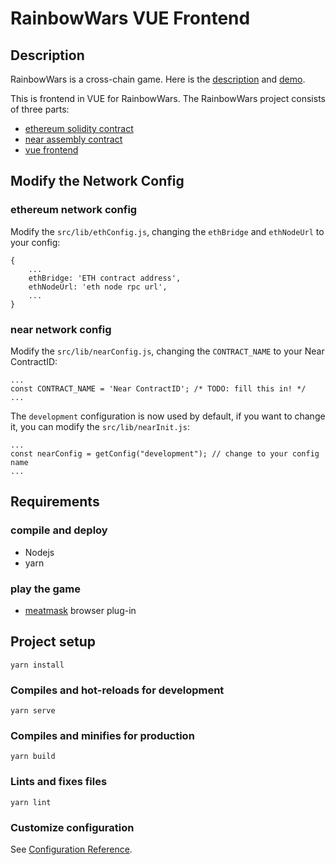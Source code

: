 # RainbowWars VUE Frontend

## Description
RainbowWars is a cross-chain game. Here is the [description][describe] and [demo][demo].

This is frontend in VUE for RainbowWars.
The RainbowWars project consists of three parts:
- [ethereum solidity contract][ethcontract]
- [near assembly contract][nearcontract]
- [vue frontend][frontend]

## Modify the Network Config
### ethereum network config
Modify the `src/lib/ethConfig.js`, changing the `ethBridge` and `ethNodeUrl` to your config:
```
{
    ...
    ethBridge: 'ETH contract address',
    ethNodeUrl: 'eth node rpc url',
    ...
}
```
### near network config
Modify the `src/lib/nearConfig.js`, changing the `CONTRACT_NAME` to your Near ContractID:
```
...
const CONTRACT_NAME = 'Near ContractID'; /* TODO: fill this in! */
...
```
The `development` configuration is now used by default, if you want to change it, you can modify the `src/lib/nearInit.js`:
```
...
const nearConfig = getConfig("development"); // change to your config name
...
```

## Requirements
### compile and deploy
- Nodejs
- yarn
### play the game
- [meatmask][metamask] browser plug-in

## Project setup
```
yarn install
```

### Compiles and hot-reloads for development
```
yarn serve
```

### Compiles and minifies for production
```
yarn build
```

### Lints and fixes files
```
yarn lint
```

### Customize configuration
See [Configuration Reference](https://cli.vuejs.org/config/).

[metamask]: https://metamask.io
[demo]: https://peekpi.github.io/RainbowWars/dist
[ethcontract]: https://github.com/peekpi/RainbowWars-Solidity
[nearcontract]: https://github.com/peekpi/RainbowWars-Assembly
[frontend]: https://github.com/peekpi/RainbowWars-Vue
[describe]: https://github.com/peekpi/RainbowWars